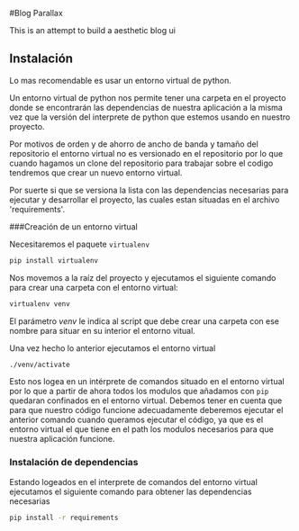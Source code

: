 #Blog Parallax

This is an attempt to build a aesthetic blog ui

## Instalación

Lo mas recomendable es usar un entorno virtual de python.

Un entorno virtual de python nos permite tener una carpeta en el proyecto donde se encontrarán las dependencias de nuestra aplicación a la misma vez que la versión del interprete de python que estemos usando en nuestro proyecto.

Por motivos de orden y de ahorro de ancho de banda y tamaño del repositorio el entorno virtual no es versionado en el repositorio por lo que cuando hagamos un clone del repositorio para trabajar sobre el codigo tendremos que crear un nuevo entorno virtual.

Por suerte si que se versiona la lista con las dependencias necesarias para ejecutar y desarrollar el proyecto, las cuales estan situadas en el archivo 'requirements'.

###Creación de un entorno virtual

Necesitaremos el paquete `virtualenv`

```bash
pip install virtualenv
```
Nos movemos a la raíz del proyecto y ejecutamos el siguiente comando para crear una carpeta con el entorno virtual:

```bash
virtualenv venv
```
El parámetro _venv_ le indica al script que debe crear una carpeta con ese nombre para situar en su interior el entorno vitual.

Una vez hecho lo anterior ejecutamos el entorno virtual

```bash
./venv/activate
```
Esto nos logea en un intérprete de comandos situado en el entorno virtual por lo que a partir de ahora todos los modulos que añadamos con `pip` quedaran confinados en el entorno virtual. Debemos tener en cuenta que para que nuestro código funcione adecuadamente deberemos ejecutar el anterior comando cuando queramos ejecutar el código, ya que es el entorno virtual el que tiene en el path los modulos necesarios para que nuestra aplicación funcione.

### Instalación de dependencias

Estando logeados en el interprete de comandos del entorno virtual ejecutamos el siguiente comando para obtener las dependencias necesarias

```bash
pip install -r requirements
```
